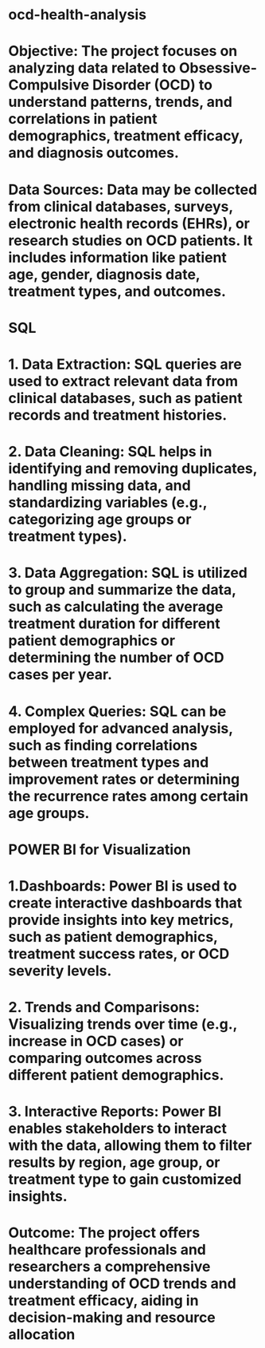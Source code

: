 # ocd-health-analysis
# Objective: The project focuses on analyzing data related to Obsessive-Compulsive Disorder (OCD) to understand patterns, trends, and correlations in patient demographics, treatment efficacy, and diagnosis outcomes.

# Data Sources: Data may be collected from clinical databases, surveys, electronic health records (EHRs), or research studies on OCD patients. It includes information like patient age, gender, diagnosis date, treatment types, and outcomes.
# SQL
# 1. Data Extraction: SQL queries are used to extract relevant data from clinical databases, such as patient records and treatment histories.
# 2. Data Cleaning: SQL helps in identifying and removing duplicates, handling missing data, and standardizing variables (e.g., categorizing age groups or treatment types).
# 3. Data Aggregation: SQL is utilized to group and summarize the data, such as calculating the average treatment duration for different patient demographics or determining the number of OCD cases per year.
# 4. Complex Queries: SQL can be employed for advanced analysis, such as finding correlations between treatment types and improvement rates or determining the recurrence rates among certain age groups.
# POWER BI for Visualization
# 1.Dashboards: Power BI is used to create interactive dashboards that provide insights into key metrics, such as patient demographics, treatment success rates, or OCD severity levels.
# 2. Trends and Comparisons: Visualizing trends over time (e.g., increase in OCD cases) or comparing outcomes across different patient demographics.
# 3. Interactive Reports: Power BI enables stakeholders to interact with the data, allowing them to filter results by region, age group, or treatment type to gain customized insights.
# Outcome: The project offers healthcare professionals and researchers a comprehensive understanding of OCD trends and treatment efficacy, aiding in decision-making and resource allocation
